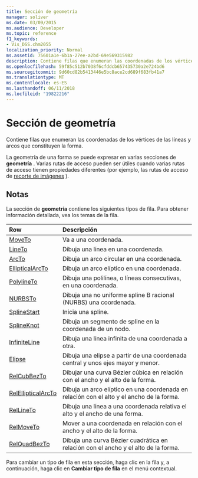 ```yaml
---
title: Sección de geometría
manager: soliver
ms.date: 03/09/2015
ms.audience: Developer
ms.topic: reference
f1_keywords:
- Vis_DSS.chm2055
localization_priority: Normal
ms.assetid: 75601a1e-6b1a-27ee-a2bd-69e569315982
description: Contiene filas que enumeran las coordenadas de los vértices de las líneas y arcos que constituyen la forma.
ms.openlocfilehash: 59f85c512b7038f6cfddcb657435730a2e724bd6
ms.sourcegitcommit: 9d60cd82b5413446e5bc8ace2cd689f683fb41a7
ms.translationtype: MT
ms.contentlocale: es-ES
ms.lasthandoff: 06/11/2018
ms.locfileid: "19822216"
---
```

# <a name="geometry-section"></a>Sección de geometría

Contiene filas que enumeran las coordenadas de los vértices de las líneas y arcos que constituyen la forma. 
  
La geometría de una forma se puede expresar en varias secciones de **geometría** . Varias rutas de acceso pueden ser útiles cuando varias rutas de acceso tienen propiedades diferentes (por ejemplo, las rutas de acceso de [recorte de imágenes](clippingpath-cell-foreign-image-info-section.md) ). 
  
## <a name="remarks"></a>Notas

La sección de **geometría** contiene los siguientes tipos de fila. Para obtener información detallada, vea los temas de la fila. 
  
|**Row**|**Descripción**|
|:-----|:-----|
|[MoveTo](moveto-row-geometry-section.md) <br/> |Va a una coordenada.  <br/> |
|[LineTo](lineto-row-geometry-section.md) <br/> |Dibuja una línea en una coordenada.  <br/> |
|[ArcTo](arcto-row-geometry-section.md) <br/> |Dibuja un arco circular en una coordenada.  <br/> |
|[EllipticalArcTo](ellipticalarcto-row-geometry-section.md) <br/> |Dibuja un arco elíptico en una coordenada.  <br/> |
|[PolylineTo](polylineto-row-geometry-section.md) <br/> |Dibuja una polilínea, o líneas consecutivas, en una coordenada.  <br/> |
|[NURBSTo](nurbsto-row-geometry-section.md) <br/> |Dibuja una no uniforme spline B racional (NURBS) una coordenada.  <br/> |
|[SplineStart](splinestart-row-geometry-section.md) <br/> |Inicia una spline.  <br/> |
|[SplineKnot](splineknot-row-geometry-section.md) <br/> |Dibuja un segmento de spline en la coordenada de un nodo.  <br/> |
|[InfiniteLine](infiniteline-row-geometry-section.md) <br/> |Dibuja una línea infinita de una coordenada a otra.  <br/> |
|[Elipse](ellipse-row-geometry-section.md) <br/> |Dibuja una elipse a partir de una coordenada central y unos ejes mayor y menor.  <br/> |
|[RelCubBezTo](relcubbezto-row-geometry-section.md) <br/> |Dibujar una curva Bézier cúbica en relación con el ancho y el alto de la forma.  <br/> |
|[RelEllipticalArcTo](relellipticalarcto-row-geometry-section.md) <br/> |Dibuja un arco elíptico en una coordenada en relación con el alto y el ancho de la forma.  <br/> |
|[RelLineTo](rellineto-row-geometry-section.md) <br/> |Dibuja una línea a una coordenada relativa el alto y el ancho de una forma.  <br/> |
|[RelMoveTo](relmoveto-row-geometry-section.md) <br/> |Mover a una coordenada en relación con el ancho y el alto de la forma.  <br/> |
|[RelQuadBezTo](relquadbezto-row-geometry-section.md) <br/> |Dibuja una curva Bézier cuadrática en relación con el ancho y el alto de la forma.  <br/> |
   
Para cambiar un tipo de fila en esta sección, haga clic en la fila y, a continuación, haga clic en **Cambiar tipo de fila** en el menú contextual. 
  

